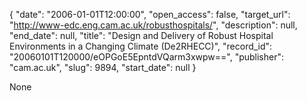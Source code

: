 {
  "date": "2006-01-01T12:00:00", 
  "open_access": false, 
  "target_url": "http://www-edc.eng.cam.ac.uk/robusthospitals/", 
  "description": null, 
  "end_date": null, 
  "title": "Design and Delivery of Robust Hospital Environments in a Changing Climate (De2RHECC)", 
  "record_id": "20060101T120000/eOPGoE5EpntdVQarm3xwpw==", 
  "publisher": "cam.ac.uk", 
  "slug": 9894, 
  "start_date": null
}

None